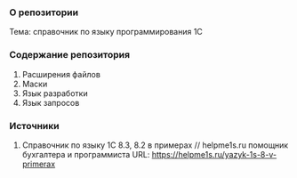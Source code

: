 ### О репозитории
Тема: справочник по языку программирования 1С

### Содержание репозитория
1. Расширения файлов
2. Маски
3. Язык разработки
4. Язык запросов

### Источники 
1. Справочник по языку 1С 8.3, 8.2 в примерах // helpme1s.ru помощник бухгалтера и программиста URL: https://helpme1s.ru/yazyk-1s-8-v-primerax
